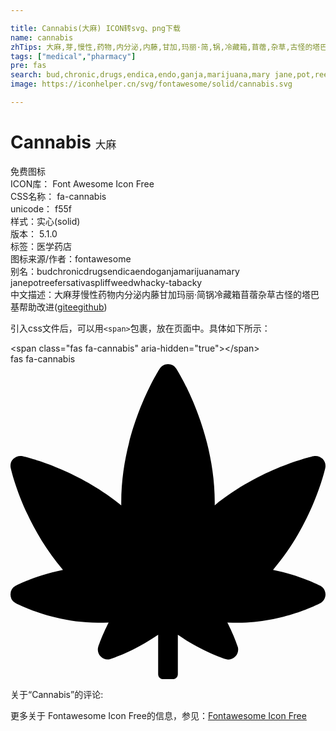 ```yaml
---

title: Cannabis(大麻) ICON转svg、png下载
name: cannabis
zhTips: 大麻,芽,慢性,药物,内分泌,内藤,甘加,玛丽·简,锅,冷藏箱,苜蓿,杂草,古怪的塔巴基
tags: ["medical","pharmacy"]
pre: fas
search: bud,chronic,drugs,endica,endo,ganja,marijuana,mary jane,pot,reefer,sativa,spliff,weed,whacky-tabacky
image: https://iconhelper.cn/svg/fontawesome/solid/cannabis.svg

---
```


# Cannabis  <small style="font-size: 60%;font-weight: 100">大麻</small>


<div class="detail-page">
<p>
<span><span class="badge-success badge">免费图标</span> </span>
<br/>
<span>
ICON库：
<span class="badge-secondary badge">Font Awesome Icon Free</span> 
</span>
<br/>
<span>
CSS名称：
<span class="badge-secondary badge">fa-cannabis</span> 
</span>
<br/>
<span>
unicode：
<span class="badge-secondary badge">f55f</span> 
<copy-btn content='f55f' btn-title=""></copy-btn>
<copy-btn :content='String.fromCodePoint(parseInt("f55f", 16))' btn-title="复制U"></copy-btn>
</span><br/><span>样式：<span class="badge-light badge">实心(solid)</span></span>
<br/>
<span>
版本：
<span class="badge-secondary badge">5.1.0</span> 
</span><br/><span>标签：<span class="badge-light badge"><router-link to="/tags/medical.html">医学</router-link></span><span class="badge-light badge"><router-link to="/tags/pharmacy.html">药店</router-link></span></span>
<br/>
<span>图标来源/作者：<span class="badge-light badge">fontawesome</span></span> 
<br/>
<span>别名：<span class="badge-light badge">bud</span><span class="badge-light badge">chronic</span><span class="badge-light badge">drugs</span><span class="badge-light badge">endica</span><span class="badge-light badge">endo</span><span class="badge-light badge">ganja</span><span class="badge-light badge">marijuana</span><span class="badge-light badge">mary jane</span><span class="badge-light badge">pot</span><span class="badge-light badge">reefer</span><span class="badge-light badge">sativa</span><span class="badge-light badge">spliff</span><span class="badge-light badge">weed</span><span class="badge-light badge">whacky-tabacky</span></span><br/><span class="zh-detail">中文描述：<span class="badge-primary badge">大麻</span><span class="badge-primary badge">芽</span><span class="badge-primary badge">慢性</span><span class="badge-primary badge">药物</span><span class="badge-primary badge">内分泌</span><span class="badge-primary badge">内藤</span><span class="badge-primary badge">甘加</span><span class="badge-primary badge">玛丽·简</span><span class="badge-primary badge">锅</span><span class="badge-primary badge">冷藏箱</span><span class="badge-primary badge">苜蓿</span><span class="badge-primary badge">杂草</span><span class="badge-primary badge">古怪的塔巴基</span><span class="help-link"><span>帮助改进</span>(<a href="https://gitee.com/liuwave/icon-helper/edit/master/json/fontawesome/solid/cannabis.json" target="_blank" rel="noopener noreferrer">gitee</a><a href="https://github.com/liuwave/icon-helper/edit/master/json/fontawesome/solid/cannabis.json" target="_blank" rel="noopener noreferrer">github</a></span>)</span><br/>
</p>
</div>
<div class="alert alert-dark">
  <i class="fas fa-cannabis fa-xs"></i>
  <i class="fas fa-cannabis fa-sm"></i>
  <i class="fas fa-cannabis fa-lg"></i>
  <i class="fas fa-cannabis fa-2x"></i>
  <i class="fas fa-cannabis fa-3x"></i>
  <i class="fas fa-cannabis fa-5x"></i>
  <i class="fas fa-cannabis fa-7x"></i>
</div>
<div>
  <p>引入css文件后，可以用<code>&lt;span&gt;</code>包裹，放在页面中。具体如下所示：    
  </p>
  <div class="alert alert-primary" style="font-size: 14px">
    &lt;span class="fas fa-cannabis" aria-hidden="true"&gt;&lt;/span&gt;
    <copy-btn content='<span class="fas fa-cannabis" aria-hidden="true"></span>'></copy-btn>
  </div>
  <div class="alert alert-secondary">
    <i class="fas fa-cannabis"
    style="font-size: 24px"
    aria-hidden="true"></i> fas fa-cannabis
    <copy-btn content="fas fa-cannabis" btn-title="复制图标名称"></copy-btn>
  </div>
</div>
<div id="svg" class="svg-wrap">
<svg xmlns="http://www.w3.org/2000/svg" viewBox="0 0 512 512"><path d="M503.47 360.25c-1.56-.82-32.39-16.89-76.78-25.81 64.25-75.12 84.05-161.67 84.93-165.64 1.18-5.33-.44-10.9-4.3-14.77-3.03-3.04-7.12-4.7-11.32-4.7-1.14 0-2.29.12-3.44.38-3.88.85-86.54 19.59-160.58 79.76.01-1.46.01-2.93.01-4.4 0-118.79-59.98-213.72-62.53-217.7A15.973 15.973 0 0 0 256 0c-5.45 0-10.53 2.78-13.47 7.37-2.55 3.98-62.53 98.91-62.53 217.7 0 1.47.01 2.94.01 4.4-74.03-60.16-156.69-78.9-160.58-79.76-1.14-.25-2.29-.38-3.44-.38-4.2 0-8.29 1.66-11.32 4.7A15.986 15.986 0 0 0 .38 168.8c.88 3.97 20.68 90.52 84.93 165.64-44.39 8.92-75.21 24.99-76.78 25.81a16.003 16.003 0 0 0-.02 28.29c2.45 1.29 60.76 31.72 133.49 31.72 6.14 0 11.96-.1 17.5-.31-11.37 22.23-16.52 38.31-16.81 39.22-1.8 5.68-.29 11.89 3.91 16.11a16.019 16.019 0 0 0 16.1 3.99c1.83-.57 37.72-11.99 77.3-39.29V504c0 4.42 3.58 8 8 8h16c4.42 0 8-3.58 8-8v-64.01c39.58 27.3 75.47 38.71 77.3 39.29a16.019 16.019 0 0 0 16.1-3.99c4.2-4.22 5.71-10.43 3.91-16.11-.29-.91-5.45-16.99-16.81-39.22 5.54.21 11.37.31 17.5.31 72.72 0 131.04-30.43 133.49-31.72 5.24-2.78 8.52-8.22 8.51-14.15-.01-5.94-3.29-11.39-8.53-14.15z"/></svg>
</div>
<detail full-name='fa-cannabis'></detail>
<div>
<p>关于“Cannabis”的评论:</p>
</div>
<Vssue title="关于“Cannabis”的评论" ></Vssue>    
<div><p>更多关于  Fontawesome Icon Free的信息，参见：<a target="_blank" href="https://iconhelper.cn/fontawesome.html">Fontawesome Icon Free</a>
</p></div>
